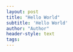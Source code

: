 ```yaml
---
layout: post
title: "Hello World"
subtitle: 'Hello World'
author: "Author"
header-style: text
tags:
---
```

